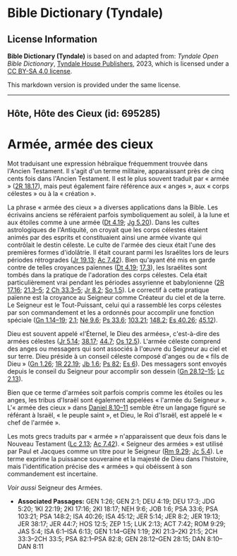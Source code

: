 # Bible Dictionary (Tyndale)

## License Information

**Bible Dictionary (Tyndale)** is based on and adapted from: _Tyndale Open Bible Dictionary_, [Tyndale House Publishers](https://tyndaleopenresources.com/), 2023, which is licensed under a [CC BY-SA 4.0 license](https://creativecommons.org/licenses/by-sa/4.0/legalcode.en).

This markdown version is provided under the same license.



--------------------------------

## Hôte, Hôte des Cieux (id: 695285)

Armée, armée des cieux
======================

Mot traduisant une expression hébraïque fréquemment trouvée dans l'Ancien Testament. Il s'agit d'un terme militaire, apparaissant près de cinq cents fois dans l'Ancien Testament. Il est le plus souvent traduit par « armée » ([2R 18\.17](https://ref.ly/2Kgs18:17)), mais peut également faire référence aux « anges », aux « corps célestes » ou à la « création ».

La phrase « armée des cieux » a diverses applications dans la Bible. Les écrivains anciens se référaient parfois symboliquement au soleil, à la lune et aux étoiles comme à une armée ([Dt 4\.19](https://ref.ly/Deut4:19); [Jg 5\.20](https://ref.ly/Judg5:20)). Dans les cultes astrologiques de l'Antiquité, on croyait que les corps célestes étaient animés par des esprits et constituaient ainsi une armée vivante qui contrôlait le destin céleste. Le culte de l'armée des cieux était l'une des premières formes d'idolâtrie. Il était courant parmi les Israélites lors de leurs périodes rétrogrades ([Jr 19\.13](https://ref.ly/Jer19:13); [Ac 7\.42](https://ref.ly/Acts7:42)). Bien qu'ayant été mis en garde contre de telles croyances païennes ([Dt 4\.19](https://ref.ly/Deut4:19); [17\.3](https://ref.ly/Deut17:3)), les Israélites sont tombés dans la pratique de l'adoration des corps célestes. Cela était particulièrement vrai pendant les périodes assyrienne et babylonienne ([2R 17\.16](https://ref.ly/2Kgs17:16); [21\.3–5](https://ref.ly/2Kgs21:3-2Kgs21:5); [2 Ch 33\.3–5](https://ref.ly/2Chr33:3-2Chr33:5); [Jr 8\.2](https://ref.ly/Jer8:2); [So 1\.5](https://ref.ly/Zeph1:5)). Le correctif à cette pratique païenne est la croyance au Seigneur comme Créateur du ciel et de la terre. Le Seigneur est le Tout\-Puissant, celui qui a rassemblé les corps célestes par son commandement et les a ordonnés pour accomplir une fonction spéciale ([Gn 1\.14–19](https://ref.ly/Gen1:14-Gen1:19); [2\.1](https://ref.ly/Gen2:1); [Né 9\.6](https://ref.ly/Neh9:6); [Ps 33\.6](https://ref.ly/Ps33:6); [103\.21](https://ref.ly/Ps103:21); [148\.2](https://ref.ly/Ps148:2); [Es 40\.26](https://ref.ly/Isa40:26); [45\.12](https://ref.ly/Isa45:12)).

Dieu est souvent appelé «l’Éternel, le Dieu des armées», c'est\-à\-dire des armées célestes ([Jr 5\.14](https://ref.ly/Jer5:14); [38\.17](https://ref.ly/Jer38:17); [44\.7](https://ref.ly/Jer44:7); [Os 12\.5](https://ref.ly/Hos12:5)). L'armée céleste comprend des anges ou messagers qui sont associés à l'œuvre du Seigneur au ciel et sur terre. Dieu préside à un conseil céleste composé d'anges ou de « fils de Dieu » ([Gn 1\.26](https://ref.ly/Gen1:26); [1R 22\.19](https://ref.ly/1Kgs22:19); [Jb 1\.6](https://ref.ly/Job1:6); [Ps 82](https://ref.ly/Ps82:1-Ps82:8); [Es 6](https://ref.ly/Isa6:1-Isa6:13)). Des messagers sont envoyés depuis le conseil du Seigneur pour accomplir son dessein ([Gn 28\.12–15](https://ref.ly/Gen28:12-Gen28:15); [Lc 2\.13](https://ref.ly/Luke2:13)).

Bien que ce terme d'armées soit parfois compris comme les étoiles ou les anges, les tribus d'Israël sont également appelées « l'armée du Seigneur ». L'« armée des cieux » dans [Daniel 8\.10–11](https://ref.ly/Dan8:10-Dan8:11) semble être un langage figuré se référant à Israël, « le peuple saint », et Dieu, le Roi d'Israël, est appelé le « chef de l'armée ».

Les mots grecs traduits par « armée » n'apparaissent que deux fois dans le Nouveau Testament ([Lc 2\.13](https://ref.ly/Luke2:13); [Ac 7\.42](https://ref.ly/Acts7:42)). « Seigneur des armées » est utilisé par Paul et Jacques comme un titre pour le Seigneur ([Rm 9\.29](https://ref.ly/Rom9:29); [Jc 5\.4](https://ref.ly/Jas5:4)). Le terme exprime la puissance souveraine et la majesté de Dieu dans l'histoire, mais l'identification précise des « armées » qui obéissent à son commandement est incertaine.

*Voir aussi* Seigneur des Armées.

* **Associated Passages:** GEN 1:26; GEN 2:1; DEU 4:19; DEU 17:3; JDG 5:20; 1KI 22:19; 2KI 17:16; 2KI 18:17; NEH 9:6; JOB 1:6; PSA 33:6; PSA 103:21; PSA 148:2; ISA 40:26; ISA 45:12; JER 5:14; JER 8:2; JER 19:13; JER 38:17; JER 44:7; HOS 12:5; ZEP 1:5; LUK 2:13; ACT 7:42; ROM 9:29; JAS 5:4; ISA 6:1–ISA 6:13; GEN 1:14–GEN 1:19; 2KI 21:3–2KI 21:5; 2CH 33:3–2CH 33:5; PSA 82:1–PSA 82:8; GEN 28:12–GEN 28:15; DAN 8:10–DAN 8:11

